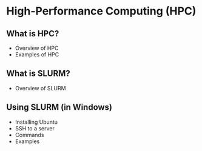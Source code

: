 # High-Performance Computing (HPC)

## What is HPC?
- Overview of HPC
- Examples of HPC

## What is SLURM? 
- Overview of SLURM

## Using SLURM (in Windows)
- Installing Ubuntu
- SSH to a server
- Commands
- Examples
